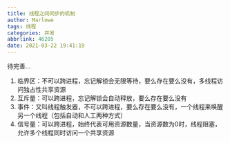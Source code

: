 ```yaml
---
title: 线程之间同步的机制
author: Marlowe
tags: 线程
categories: 并发
abbrlink: 46205
date: 2021-03-22 19:41:19
---
```


待完善...
<!--more-->

1. 临界区：不可以跨进程，忘记解锁会无限等待，要么存在要么没有，多线程访问独占性共享资源
2. 互斥量：可以跨进程，忘记解锁会自动释放，要么存在要么没有
3. 事件：又叫线程触发器，不可以跨进程，要么存在要么没有，一个线程来唤醒另一个线程（包括自动和人工两种方式）
4. 信号量：可以跨进程，始终代表可用资源数量，当资源数为0时，线程阻塞，允许多个线程同时访问一个共享资源


